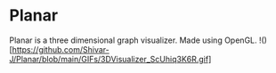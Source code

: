 # Planar
Planar is a three dimensional graph visualizer. Made using OpenGL.
!()[https://github.com/Shivar-J/Planar/blob/main/GIFs/3DVisualizer_ScUhiq3K6R.gif]
